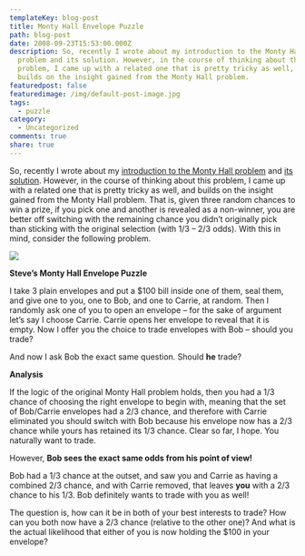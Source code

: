```yaml
---
templateKey: blog-post
title: Monty Hall Envelope Puzzle
path: blog-post
date: 2008-09-23T15:53:00.000Z
description: So, recently I wrote about my introduction to the Monty Hall
  problem and its solution. However, in the course of thinking about this
  problem, I came up with a related one that is pretty tricky as well, and
  builds on the insight gained from the Monty Hall problem.
featuredpost: false
featuredimage: /img/default-post-image.jpg
tags:
  - puzzle
category:
  - Uncategorized
comments: true
share: true
---
```

So, recently I wrote about my [introduction to the Monty Hall problem](http://stevesmithblog.com/blog/probability-puzzle) and [its solution](http://stevesmithblog.com/blog/probability-puzzle-answered). However, in the course of thinking about this problem, I came up with a related one that is pretty tricky as well, and builds on the insight gained from the Monty Hall problem. That is, given three random chances to win a prize, if you pick one and another is revealed as a non-winner, you are better off switching with the remaining chance you didn’t originally pick than sticking with the original selection (with 1/3 – 2/3 odds). With this in mind, consider the following problem.

![](/img/monty-hall1.png)

**Steve’s Monty Hall Envelope Puzzle**

I take 3 plain envelopes and put a $100 bill inside one of them, seal them, and give one to you, one to Bob, and one to Carrie, at random. Then I randomly ask one of you to open an envelope – for the sake of argument let’s say I choose Carrie. Carrie opens her envelope to reveal that it is empty. Now I offer you the choice to trade envelopes with Bob – should you trade?

And now I ask Bob the exact same question. Should **he** trade?

**Analysis**

If the logic of the original Monty Hall problem holds, then you had a 1/3 chance of choosing the right envelope to begin with, meaning that the set of Bob/Carrie envelopes had a 2/3 chance, and therefore with Carrie eliminated you should switch with Bob because his envelope now has a 2/3 chance while yours has retained its 1/3 chance. Clear so far, I hope. You naturally want to trade.

However, **Bob sees the exact same odds from his point of view!**

Bob had a 1/3 chance at the outset, and saw you and Carrie as having a combined 2/3 chance, and with Carrie removed, that leaves **you** with a 2/3 chance to his 1/3. Bob definitely wants to trade with you as well!

The question is, how can it be in both of your best interests to trade? How can you both now have a 2/3 chance (relative to the other one)? And what is the actual likelihood that either of you is now holding the $100 in your envelope?